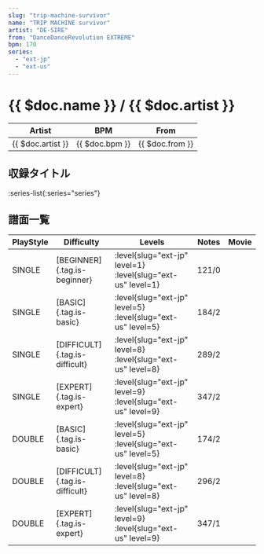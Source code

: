 ```yaml
---
slug: "trip-machine-survivor"
name: "TRIP MACHINE survivor"
artist: "DE-SIRE"
from: "DanceDanceRevolution EXTREME"
bpm: 170
series:
  - "ext-jp"
  - "ext-us"
---
```


# {{ $doc.name }} / {{ $doc.artist }}

|Artist|BPM|From|
|------|---|----|
|{{ $doc.artist }}|{{ $doc.bpm }}|{{ $doc.from }}|

## 収録タイトル

:series-list{:series="series"}

## 譜面一覧

|PlayStyle|Difficulty|Levels|Notes|Movie|
|---------|----------|------|-----|-----|
|SINGLE|[BEGINNER]{.tag.is-beginner}|:level{slug="ext-jp" level=1} :level{slug="ext-us" level=1}|121/0||
|SINGLE|[BASIC]{.tag.is-basic}|:level{slug="ext-jp" level=5} :level{slug="ext-us" level=5}|184/2||
|SINGLE|[DIFFICULT]{.tag.is-difficult}|:level{slug="ext-jp" level=8} :level{slug="ext-us" level=8}|289/2||
|SINGLE|[EXPERT]{.tag.is-expert}|:level{slug="ext-jp" level=9} :level{slug="ext-us" level=9}|347/2||
|DOUBLE|[BASIC]{.tag.is-basic}|:level{slug="ext-jp" level=5} :level{slug="ext-us" level=5}|174/2||
|DOUBLE|[DIFFICULT]{.tag.is-difficult}|:level{slug="ext-jp" level=8} :level{slug="ext-us" level=8}|296/2||
|DOUBLE|[EXPERT]{.tag.is-expert}|:level{slug="ext-jp" level=9} :level{slug="ext-us" level=9}|347/1||
